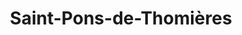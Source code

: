 ---
title: Saint-Pons-de-Thomières
url: /saint-pons-de-thomieres/
latitude: 43.489
longitude: 2.759
---